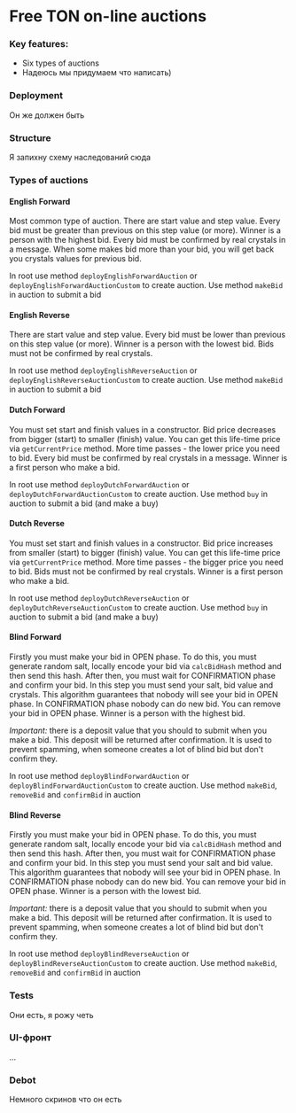 # Free TON on-line auctions

### Key features:
* Six types of auctions
* Надеюсь мы придумаем что написать)

### Deployment

Он же должен быть

### Structure

Я запихну схему наследований сюда

### Types of auctions

#### English Forward
Most common type of auction. There are start value and step value.
Every bid must be greater than previous on this step value (or more).
Winner is a person with the highest bid.
Every bid must be confirmed by real crystals in a message.
When some makes bid more than your bid, you will get back you crystals values for previous bid.

In root use method `deployEnglishForwardAuction` or `deployEnglishForwardAuctionCustom` to create auction.
Use method `makeBid` in auction to submit a bid

#### English Reverse

There are start value and step value. 
Every bid must be lower than previous on this step value (or more).
Winner is a person with the lowest bid.
Bids must not be confirmed by real crystals.

In root use method `deployEnglishReverseAuction` or `deployEnglishReverseAuctionCustom` to create auction.
Use method `makeBid` in auction to submit a bid

#### Dutch Forward

You must set start and finish values in a constructor.
Bid price decreases from bigger (start) to smaller (finish) value.
You can get this life-time price via `getCurrentPrice` method.
More time passes - the lower price you need to bid.
Every bid must be confirmed by real crystals in a message.
Winner is a first person who make a bid.

In root use method `deployDutchForwardAuction` or `deployDutchForwardAuctionCustom` to create auction.
Use method `buy` in auction to submit a bid (and make a buy)

#### Dutch Reverse

You must set start and finish values in a constructor.
Bid price increases from smaller (start) to bigger (finish) value.
You can get this life-time price via `getCurrentPrice` method.
More time passes - the bigger price you need to bid.
Bids must not be confirmed by real crystals.
Winner is a first person who make a bid.

In root use method `deployDutchReverseAuction` or `deployDutchReverseAuctionCustom` to create auction.
Use method `buy` in auction to submit a bid (and make a buy)

#### Blind Forward

Firstly you must make your bid in OPEN phase.
To do this, you must generate random salt, locally encode your bid via `calcBidHash` method and then send this hash.
After then, you must wait for CONFIRMATION phase and confirm your bid.
In this step you must send your salt, bid value and crystals.
This algorithm guarantees that nobody will see your bid in OPEN phase.
In CONFIRMATION phase nobody can do new bid.
You can remove your bid in OPEN phase.
Winner is a person with the highest bid.

_Important:_ there is a deposit value that you should to submit when you make a bid.
This deposit will be returned after confirmation.
It is used to prevent spamming, when someone creates a lot of blind bid but don't confirm they.

In root use method `deployBlindForwardAuction` or `deployBlindForwardAuctionCustom` to create auction.
Use method `makeBid`, `removeBid` and `confirmBid` in auction

#### Blind Reverse

Firstly you must make your bid in OPEN phase.
To do this, you must generate random salt, locally encode your bid via `calcBidHash` method and then send this hash.
After then, you must wait for CONFIRMATION phase and confirm your bid.
In this step you must send your salt and bid value.
This algorithm guarantees that nobody will see your bid in OPEN phase.
In CONFIRMATION phase nobody can do new bid.
You can remove your bid in OPEN phase.
Winner is a person with the lowest bid.

_Important:_ there is a deposit value that you should to submit when you make a bid.
This deposit will be returned after confirmation.
It is used to prevent spamming, when someone creates a lot of blind bid but don't confirm they.

In root use method `deployBlindReverseAuction` or `deployBlindReverseAuctionCustom` to create auction.
Use method `makeBid`, `removeBid` and `confirmBid` in auction

### Tests

Они есть, я рожу четь

### UI-фронт

...

### Debot

Немного скринов что он есть
